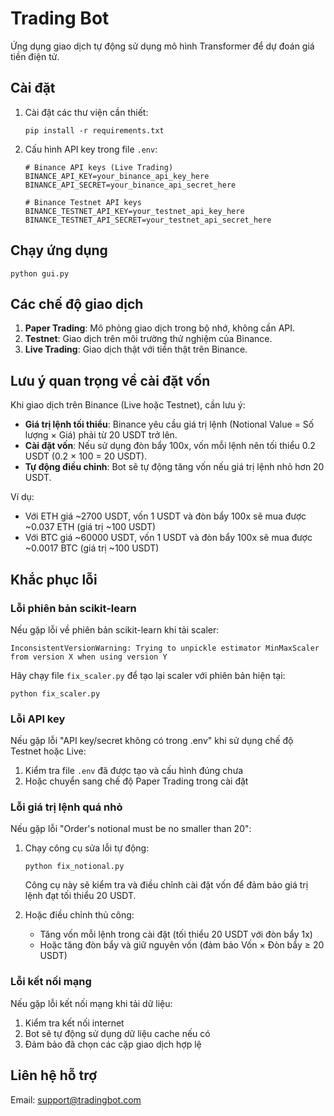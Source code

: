 # Trading Bot

Ứng dụng giao dịch tự động sử dụng mô hình Transformer để dự đoán giá tiền điện tử.

## Cài đặt

1. Cài đặt các thư viện cần thiết:
   ```
   pip install -r requirements.txt
   ```

2. Cấu hình API key trong file `.env`:
   ```
   # Binance API keys (Live Trading)
   BINANCE_API_KEY=your_binance_api_key_here
   BINANCE_API_SECRET=your_binance_api_secret_here

   # Binance Testnet API keys
   BINANCE_TESTNET_API_KEY=your_testnet_api_key_here
   BINANCE_TESTNET_API_SECRET=your_testnet_api_secret_here
   ```

## Chạy ứng dụng

```
python gui.py
```

## Các chế độ giao dịch

1. **Paper Trading**: Mô phỏng giao dịch trong bộ nhớ, không cần API.
2. **Testnet**: Giao dịch trên môi trường thử nghiệm của Binance.
3. **Live Trading**: Giao dịch thật với tiền thật trên Binance.

## Lưu ý quan trọng về cài đặt vốn

Khi giao dịch trên Binance (Live hoặc Testnet), cần lưu ý:

- **Giá trị lệnh tối thiểu**: Binance yêu cầu giá trị lệnh (Notional Value = Số lượng × Giá) phải từ 20 USDT trở lên.
- **Cài đặt vốn**: Nếu sử dụng đòn bẩy 100x, vốn mỗi lệnh nên tối thiểu 0.2 USDT (0.2 × 100 = 20 USDT).
- **Tự động điều chỉnh**: Bot sẽ tự động tăng vốn nếu giá trị lệnh nhỏ hơn 20 USDT.

Ví dụ:
- Với ETH giá ~2700 USDT, vốn 1 USDT và đòn bẩy 100x sẽ mua được ~0.037 ETH (giá trị ~100 USDT)
- Với BTC giá ~60000 USDT, vốn 1 USDT và đòn bẩy 100x sẽ mua được ~0.0017 BTC (giá trị ~100 USDT)

## Khắc phục lỗi

### Lỗi phiên bản scikit-learn

Nếu gặp lỗi về phiên bản scikit-learn khi tải scaler:

```
InconsistentVersionWarning: Trying to unpickle estimator MinMaxScaler from version X when using version Y
```

Hãy chạy file `fix_scaler.py` để tạo lại scaler với phiên bản hiện tại:

```
python fix_scaler.py
```

### Lỗi API key

Nếu gặp lỗi "API key/secret không có trong .env" khi sử dụng chế độ Testnet hoặc Live:

1. Kiểm tra file `.env` đã được tạo và cấu hình đúng chưa
2. Hoặc chuyển sang chế độ Paper Trading trong cài đặt

### Lỗi giá trị lệnh quá nhỏ

Nếu gặp lỗi "Order's notional must be no smaller than 20":

1. Chạy công cụ sửa lỗi tự động:
   ```
   python fix_notional.py
   ```
   Công cụ này sẽ kiểm tra và điều chỉnh cài đặt vốn để đảm bảo giá trị lệnh đạt tối thiểu 20 USDT.

2. Hoặc điều chỉnh thủ công:
   - Tăng vốn mỗi lệnh trong cài đặt (tối thiểu 20 USDT với đòn bẩy 1x)
   - Hoặc tăng đòn bẩy và giữ nguyên vốn (đảm bảo Vốn × Đòn bẩy ≥ 20 USDT)

### Lỗi kết nối mạng

Nếu gặp lỗi kết nối mạng khi tải dữ liệu:

1. Kiểm tra kết nối internet
2. Bot sẽ tự động sử dụng dữ liệu cache nếu có
3. Đảm bảo đã chọn các cặp giao dịch hợp lệ

## Liên hệ hỗ trợ

Email: support@tradingbot.com 